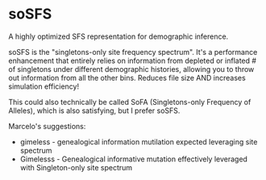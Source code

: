 # soSFS
A highly optimized SFS representation for demographic inference.

soSFS is the "singletons-only site frequency spectrum". It's a performance enhancement that entirely relies on information from depleted or inflated # of singletons under different demographic histories, allowing you to throw out information from all the other bins. Reduces file size AND increases simulation efficiency!

This could also technically be called SoFA (Singletons-only Frequency of Alleles), which is also satisfying, but I prefer soSFS. 

Marcelo's suggestions: 
* gimeless - genealogical information mutilation expected leveraging site spectrum
* Gimelesss - Genealogical informative mutation effectively leveraged with Singleton-only site spectrum
